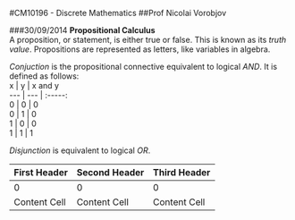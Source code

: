 #CM10196 - Discrete Mathematics
##Prof Nicolai Vorobjov

###30/09/2014
**Propositional Calculus**  
A proposition, or statement, is either true or false. This is known as its *truth value*. Propositions are represented as letters, like variables in algebra.

*Conjuction* is the propositional connective equivalent to logical *AND*. It is defined as follows:  
x | y | x and y  
--- | --- | :-----:  
0 | 0 | 0  
0 | 1 | 0  
1 | 0 | 0  
1 | 1 | 1  

*Disjunction* is equivalent to logical *OR*.

First Header  | Second Header | Third Header
------------- | ------------- | -------------
0  | 0  | 0
Content Cell  | Content Cell  | Content Cell
